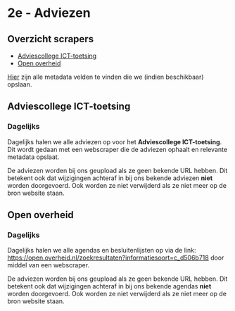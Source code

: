 # 2e - Adviezen

## Overzicht scrapers
- [Adviescollege ICT-toetsing](https://www.adviescollegeicttoetsing.nl/)
- [Open overheid](https://open.overheid.nl/)

[Hier](../SPEC%20MetadataSchema/README.md) zijn alle metadata velden te vinden die we (indien beschikbaar) opslaan.

## Adviescollege ICT-toetsing

### Dagelijks
Dagelijks halen we alle adviezen op voor het **Adviescollege ICT-toetsing**. Dit wordt gedaan met een webscraper die de adviezen ophaalt en relevante metadata opslaat. 

De adviezen worden bij ons geupload als ze geen bekende URL hebben. Dit betekent ook dat wijzigingen achteraf in bij ons bekende adviezen **niet** worden doorgevoerd. Ook worden ze niet verwijderd als ze niet meer op de bron website staan.

## Open overheid

### Dagelijks
Dagelijks halen we alle agendas en besluitenlijsten op via de link: https://open.overheid.nl/zoekresultaten?informatiesoort=c_d506b718 door middel van een webscraper. 

De adviezen worden bij ons geupload als ze geen bekende URL hebben. Dit betekent ook dat wijzigingen achteraf in bij ons bekende agendas **niet** worden doorgevoerd. Ook worden ze niet verwijderd als ze niet meer op de bron website staan.